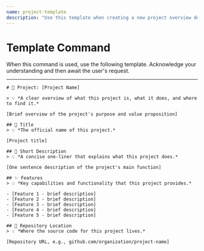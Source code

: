 ```yaml
---
name: project-template
description: "Use this template when creating a new project overview document with title, description, features, and repository information."
---
```

# Template Command

When this command is used, use the following template. Acknowledge your understanding and then await the user's request.

---

````````````
# 🚀 Project: [Project Name]

> 💡 *A clear overview of what this project is, what it does, and where to find it.*

[Brief overview of the project's purpose and value proposition]

## 📝 Title
> 💡 *The official name of this project.*

[Project title]

## 📄 Short Description
> 💡 *A concise one-liner that explains what this project does.*

[One sentence description of the project's main function]

## ✨ Features
> 💡 *Key capabilities and functionality that this project provides.*

- [Feature 1 - brief description]
- [Feature 2 - brief description]
- [Feature 3 - brief description]
- [Feature 4 - brief description]
- [Feature 5 - brief description]

## 📍 Repository Location
> 💡 *Where the source code for this project lives.*

[Repository URL, e.g., github.com/organization/project-name]
````````````
